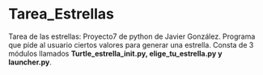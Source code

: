 # Tarea_Estrellas
Tarea de las estrellas: Proyecto7 de python de Javier González. Programa que pide al usuario ciertos valores para generar una estrella. Consta de 3 módulos llamados **Turtle_estrella_init.py, elige_tu_estrella.py y launcher.py**.